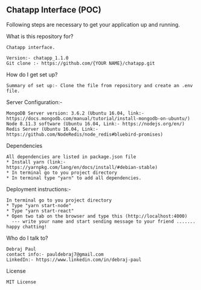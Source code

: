 ## Chatapp Interface (POC)

Following steps are necessary to get your application up and running.

What is this repository for?

    Chatapp interface.

    Version:- chatapp_1.1.0
    Git clone :- https://github.com/{YOUR NAME}/chatapp.git

How do I get set up?

    Summary of set up:- Clone the file from repository and create an .env file.

Server Configuration:-

    MongoDB Server version: 3.6.2 (Ubuntu 16.04, link:- https://docs.mongodb.com/manual/tutorial/install-mongodb-on-ubuntu/)
    Node 8.11.3 software (Ubuntu 16.04, Link:- https://nodejs.org/en/)
    Redis Server (Ubuntu 16.04, Link:- https://github.com/NodeRedis/node_redis#bluebird-promises)

Dependencies

    All dependencies are listed in package.json file
    * Install yarn (link:- https://yarnpkg.com/lang/en/docs/install/#debian-stable)
    * In terminal go to you project directory
    * In terminal type "yarn" to add all dependencies.

Deployment instructions:-

    In terminal go to you project directory
    * Type "yarn start-node"
    * Type "yarn start-react"
    * Open two tab on the browser and type this (http://localhost:4000)
      --- write your name and start sending message to your friend ....... happy chatting!

Who do I talk to?

    Debraj Paul
    contact info:- pauldebraj7@gmail.com
    LinkedIn:- https://www.linkedin.com/in/debraj-paul

License

    MIT License
